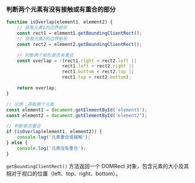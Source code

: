 ### 判断两个元素有没有接触或有重合的部分



```javascript
function isOverlap(element1, element2) {
    // 获取元素1的边界矩形
    const rect1 = element1.getBoundingClientRect();
    // 获取元素2的边界矩形
    const rect2 = element2.getBoundingClientRect();

    // 判断两个矩形是否有重合
    const overlap = !(rect1.right < rect2.left || 
                     rect1.left > rect2.right || 
                     rect1.bottom < rect2.top || 
                     rect1.top > rect2.bottom);

    return overlap;
}

// 示例：获取两个元素
const element1 = document.getElementById('element1');
const element2 = document.getElementById('element2');

// 判断是否重合
if (isOverlap(element1, element2)) {
    console.log('元素重合或接触');
} else {
    console.log('元素没有重合');
}
```

`getBoundingClientRect()` 方法返回一个 DOMRect 对象，包含元素的大小及其相对于视口的位置（left、top、right、bottom）。